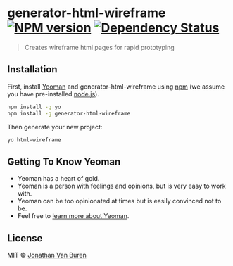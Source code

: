 # generator-html-wireframe [![NPM version][npm-image]][npm-url] [![Dependency Status][daviddm-image]][daviddm-url]
> Creates wireframe html pages for rapid prototyping

## Installation

First, install [Yeoman](http://yeoman.io) and generator-html-wireframe using [npm](https://www.npmjs.com/) (we assume you have pre-installed [node.js](https://nodejs.org/)).

```bash
npm install -g yo
npm install -g generator-html-wireframe
```

Then generate your new project:

```bash
yo html-wireframe
```

## Getting To Know Yeoman

 * Yeoman has a heart of gold.
 * Yeoman is a person with feelings and opinions, but is very easy to work with.
 * Yeoman can be too opinionated at times but is easily convinced not to be.
 * Feel free to [learn more about Yeoman](http://yeoman.io/).

## License

MIT © [Jonathan Van Buren]()


[npm-image]: https://badge.fury.io/js/generator-html-wireframe.svg
[npm-url]: https://npmjs.org/package/generator-html-wireframe
[daviddm-image]: https://david-dm.org/vanbujm/generator-html-wireframe.svg?theme=shields.io
[daviddm-url]: https://david-dm.org/vanbujm/generator-html-wireframe
